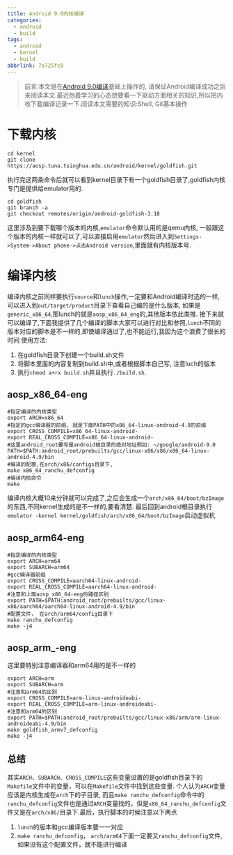```yaml
---
title: Android 9.0内核编译
categories:
  - android
  - build
tags:
  - android
  - kernel
  - build
abbrlink: 7a725fc8
---
```

> 前言:本文是在[Android 9.0编译](http://www.godteen.com/posts/73919dd2/)基础上操作的, 请保证Android编译成功之后来阅读本文.最近抱着学习的心态想要看一下驱动方面相关的知识,所以把内核下载编译记录一下.阅读本文需要的知识:Shell, Git基本操作

# 下载内核
```Shell
cd kernel
git clone https://aosp.tuna.tsinghua.edu.cn/android/kernel/goldfish.git
```
执行完这两条命令后就可以看到kernel目录下有一个goldfish目录了,goldfish内核专门是提供给emulator用的.
```Shell
cd goldfish
git branch -a
git checkout remotes/origin/android-goldfish-3.18
```
这里涉及到要下载哪个版本的内核,`emulator`命令默认用的是qemu内核, 一般跟这个版本的内核一样就可以了,可以直接启用`emulator`然后进入到`Settings->System->About phone->点击Android version`,里面就有内核版本号.
# 编译内核
编译内核之前同样要执行`source`和`lunch`操作,一定要和Android编译时选的一样, 可以进入到`out/target/product`目录下查看自己编的是什么版本, 如果是`generic_x86_64`,那lunch的就是`aosp_x86_64_eng`的,其他版本依此类推.
接下来就可以编译了,下面我提供了几个编译的脚本大家可以进行对比和参照,`lunch`不同的版本对应的脚本是不一样的,即使编译通过了,也不能运行,我因为这个浪费了很长的时间
使用方法:
1. 在goldfish目录下创建一个build.sh文件
2. 将脚本里面的内容复制到build.sh中,或者根据脚本自己写, 注意luch的版本
3. 执行`chmod a+rx build.sh`并且执行`./build.sh`.

## aosp_x86_64-eng
```Shell
#指定编译的内核类型
export ARCH=x86_64
#指定的gcc编译器的前缀, 就是下面PATH中的x86_64-linux-android-4.9的前缀
export CROSS_COMPILE=x86_64-linux-android-
export REAL_CROSS_COMPILE=x86_64-linux-android-
#这里android_root要写是android根目录的绝对地址例如: ~/google/android-9.0
PATH=$PATH:android_root/prebuilts/gcc/linux-x86/x86/x86_64-linux-android-4.9/bin
#编译的配置,在arch/x86/configs目录下,
make x86_64_ranchu_defconfig
#编译内核命令
make
```
编译内核大概10来分钟就可以完成了,之后会生成一个`arch/x86_64/boot/bzImage`的东西,不同kernel生成的是不一样的,要看清楚.
最后回到android根目录执行`emulator -kernel kernel/goldfish/arch/x86_64/boot/bzImage`启动虚拟机

## aosp_arm64-eng
```Shell
#指定编译的内核类型
export ARCH=arm64
export SUBARCH=arm64
#gcc编译器前缀
export CROSS_COMPILE=aarch64-linux-android-
export REAL_CROSS_COMPILE=aarch64-linux-android-
#注意和上面aosp_x86_64-eng的路径区别
export PATH=$PATH:android_root/prebuilts/gcc/linux-x86/aarch64/aarch64-linux-android-4.9/bin
#配置文件， 在arch/arm64/config目录下
make ranchu_defconfig
make -j4
```
## aosp_arm_-eng
这里要特别注意编译器和arm64用的是不一样的
```Shell
export ARCH=arm
export SUBARCH=arm
#注意和arm64的区别
export CROSS_COMPILE=arm-linux-androideabi-
export REAL_CROSS_COMPILE=arm-linux-androideabi-
#注意和arm64的区别
export PATH=$PATH:android_root/prebuilts/gcc/linux-x86/arm/arm-linux-androideabi-4.9/bin
make goldfish_armv7_defconfig
make -j4
```
## 总结
其实`ARCH`、`SUBARCH`、`CROSS_COMPILE`这些变量设置的是goldfish目录下的`Makefile`文件中的变量，可以在`Makefile`文件中找到这些变量.
个人认为`ARCH`变量应该是内核生成在`arch`下的子目录, 而且`make ranchu_defconfig`命令中的`ranchu_defconfig`文件也是通过`ARCH`变量找的，但是`x86_64_ranchu_defconfig`文件又是在`arch/x86/`目录下.最后，执行脚本的时候注意以下两点
1. `lunch`的版本和gcc编译版本要一一对应
2. `make ranchu_defconfig`， `arch/arm64`下面一定要又`ranchu_defconfig`文件,如果没有这个配置文件，就不能进行编译
